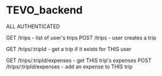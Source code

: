 # TEVO_backend

ALL AUTHENTICATED

GET /trips - list of user's trips
POST /trips - user creates a trip

GET /trips/:tripId - get a trip if it exists for THIS user

GET /trips/:tripId/expenses - get THIS trip's expenses
POST /trips/:tripId/expenses - add an expense to THIS trip
